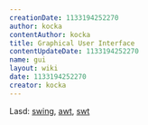 ```yaml
---
creationDate: 1133194252270 
author: kocka 
contentAuthor: kocka 
title: Graphical User Interface 
contentUpdateDate: 1133194252270 
name: gui 
layout: wiki 
date: 1133194252270 
creator: kocka 
---
```

Lasd: [swing](Swing.html), [awt](AWT.html), [swt](swt.html)
